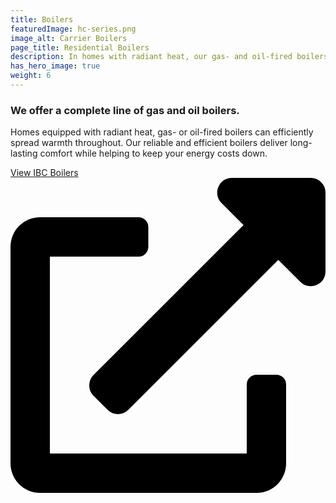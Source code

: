 ```yaml
---
title: Boilers
featuredImage: hc-series.png
image_alt: Carrier Boilers
page_title: Residential Boilers
description: In homes with radiant heat, our gas- and oil-fired boilers efficiently power your system and spread warmth. Find a boiler today.
has_hero_image: true
weight: 6
---
```


### We offer a complete line of gas and oil boilers.

Homes equipped with radiant heat, gas- or oil-fired boilers can efficiently spread warmth throughout. Our reliable and efficient boilers deliver long-lasting comfort while helping to keep your energy costs down.

<a href="https://www.ibcboiler.com/consumer/products/" class="btn btn-primary btn-external" target="_blank" rel="noopener noreferrer">View IBC Boilers <svg xmlns="http://www.w3.org/2000/svg" viewBox="0 0 512 512"><path d="M432,320H400a16,16,0,0,0-16,16V448H64V128H208a16,16,0,0,0,16-16V80a16,16,0,0,0-16-16H48A48,48,0,0,0,0,112V464a48,48,0,0,0,48,48H400a48,48,0,0,0,48-48V336A16,16,0,0,0,432,320ZM488,0h-128c-21.37,0-32.05,25.91-17,41l35.73,35.73L135,320.37a24,24,0,0,0,0,34L157.67,377a24,24,0,0,0,34,0L435.28,133.32,471,169c15,15,41,4.5,41-17V24A24,24,0,0,0,488,0Z"/></svg></a>
